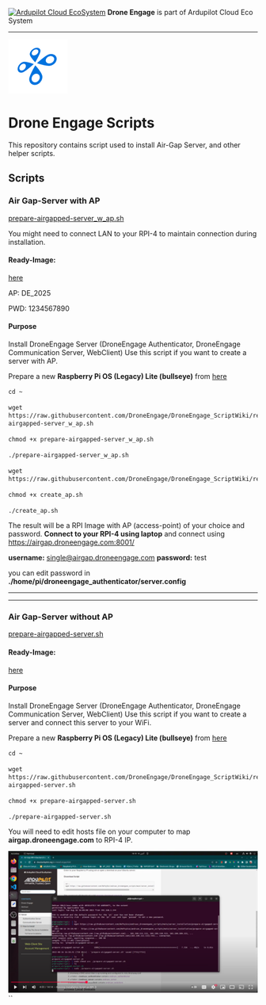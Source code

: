 
[![Ardupilot Cloud EcoSystem](https://cloud.ardupilot.org/_static/ardupilot_logo.png  "Ardupilot Cloud EcoSystem")](https://cloud.ardupilot.org  "Ardupilot Cloud EcoSystem") **Drone Engage** is part of Ardupilot Cloud Eco System

  

------------

  

![Drone Engage Communicator Module](https://raw.githubusercontent.com/DroneEngage/DroneEngage_ScriptWiki/main/resources/de_logo_title.png)

  

# Drone Engage Scripts

  This repository contains script used to install Air-Gap Server, and other helper scripts.
  
  

## Scripts

### Air Gap-Server with AP
[prepare-airgapped-server_w_ap.sh](https://github.com/DroneEngage/DroneEngage_ScriptWiki/blob/main/server_installation/prepare-airgapped-server_w_ap.sh)

You might need to connect LAN to your RPI-4 to maintain connection during installation.
#### Ready-Image: 
[here](https://cloud.ardupilot.org/downloads/RPI_Full_Images/airgap_server_rpi4/rpi-bulleye-standalone-airgap-server-_32G_21_feb_2025_large.img.xz)

AP:  DE_2025

PWD: 1234567890

#### Purpose
Install DroneEngage Server (DroneEngage Authenticator, DroneEngage Communication Server, WebClient)
Use this script if you want to  create a server with AP.

Prepare a new **Raspberry Pi OS (Legacy) Lite (bullseye)** from [here](https://downloads.raspberrypi.com/raspios_oldstable_lite_armhf/images/raspios_oldstable_lite_armhf-2024-10-28/2024-10-22-raspios-bullseye-armhf-lite.img.xz) 

    cd ~
    
    wget https://raw.githubusercontent.com/DroneEngage/DroneEngage_ScriptWiki/refs/heads/main/server_installation/prepare-airgapped-server_w_ap.sh
    
    chmod +x prepare-airgapped-server_w_ap.sh
    
    ./prepare-airgapped-server_w_ap.sh
    
    wget https://raw.githubusercontent.com/DroneEngage/DroneEngage_ScriptWiki/refs/heads/main/helper_scripts/create_ap.sh
    
    chmod +x create_ap.sh
    
    ./create_ap.sh
    
The result will be a RPI Image with AP (access-point) of your choice and password.
**Connect to your RPI-4 using laptop** and connect using https://airgap.droneengage.com:8001/

**username:** single@airgap.droneengage.com
**password:** test

you can edit password in **./home/pi/droneengage_authenticator/server.config**

  -------------------------------------------------------------------------------------------------------------------------------------------------
  -------------------------------------------------------------------------------------------------------------------------------------------------

### Air Gap-Server without AP

[prepare-airgapped-server.sh](https://github.com/DroneEngage/DroneEngage_ScriptWiki/blob/main/server_installation/prepare-airgapped-server.sh)

#### Ready-Image: 
[here](https://cloud.ardupilot.org/downloads/RPI_Full_Images/airgap_server_rpi4/rpi_4_sd_card_16G_airgap_server_image.img.xz)
#### Purpose

Install DroneEngage Server (DroneEngage Authenticator, DroneEngage Communication Server, WebClient)
Use this script if you want to  create a server and connect this server to your WiFi.

Prepare a new **Raspberry Pi OS (Legacy) Lite (bullseye)** from [here](https://downloads.raspberrypi.com/raspios_oldstable_lite_armhf/images/raspios_oldstable_lite_armhf-2024-10-28/2024-10-22-raspios-bullseye-armhf-lite.img.xz) 

    cd ~
    
    wget https://raw.githubusercontent.com/DroneEngage/DroneEngage_ScriptWiki/refs/heads/main/server_installation/prepare-airgapped-server.sh
    
    chmod +x prepare-airgapped-server.sh
    
    ./prepare-airgapped-server.sh
    

You will need to edit hosts file on your computer to map **airgap.droneengage.com** to RPI-4 IP.

[![help to run script](https://raw.githubusercontent.com/DroneEngage/DroneEngage_ScriptWiki/refs/heads/main/resources/youtube_IsolatedServerAndruavDroneEngage.png)](https://youtu.be/R1BedRTxuuY)
``
